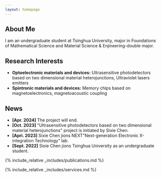 ```yaml
---
layout: homepage
---
```


## About Me

I am an undergraduate student at Tsinghua University, major in Foundations of Mathematical Science and Material Science & Enjineering-double major. 

## Research Interests

- **Optoelectronic materials and devices:** Ultrasensitive photodetectors based on two dimensional material heterojunctions, Ultraviolet lasers emitters
- **Spintronic materials and devices:** Memory chips based on magnetoelectronics, magnetoacoustic coupling

## News

- **[Apr. 2024]** The project will end.
- **[Oct. 2023]** "Ultrasensitive photodetectors based on two dimensional material heterojunctions" project is initiated by Sixie Chen.
- **[Apri. 2023]** Sixie Chen jions NEXT"Next-generation Electronic X-integration Technology" lab.
- **[Sept. 2022]** Sixie Chen jions Tsinghua University as an undergraduate student.

{% include_relative _includes/publications.md %}

{% include_relative _includes/services.md %}
